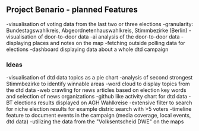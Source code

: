 ## Project Benario - planned Features

-visualisation of voting data from the last two or three elections
-granularity: Bundestagswahlkreis, Abgeordnetenhauswahlkreis, Stimmbezirke (Berlin)
-visualisation of door-to-door data
-ai analysis of the door-to-door data
-displaying places and notes on the map
-fetching outside polling data for elections
-dashboard displaying data about a whole dtd campaign

### Ideas

-visualisation of dtd data topics as a pie chart
-analysis of second strongest Stimmbezirke to identify winnable areas
-word cloud to display topics from the dtd data
-web crawling for news articles based on election key words and selection of news organizations
-github like activity chart for dtd data
-BT elections results displayed on AGH Wahlkreise
-extensive filter to search for niche election results for example distric search with >5 voters
-timeline feature to document events in the campaign (media coverage, local events, dtd data)
-utilizing the data from the "Volksentscheid DWE" on the maps
